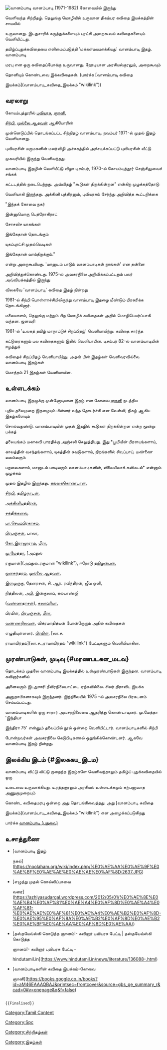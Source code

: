![வானம்பாடி](வனம்.jpg "வானம்பாடி") வானம்பாடி (1971-1982) கோவையில் இருந்து
வெளிவந்த சிற்றிதழ். தெலுங்கு மொழியில் உருவான திகம்பர கவிதை இயக்கத்தின் சாயலில்
உருவானது. இடதுசாரிக் கருத்துக்களையும் புரட்சி அறைகூவல் கவிதைகளையும் வெளியிட்டது.
தமிழ்ப்புதுக்கவிதையை எளிமைப்படுத்தி \'மக்கள்மயமாக்கியது' வானம்பாடி இதழ். வானம்பாடி
மரபு என ஒரு கவிதைப்போக்கு உருவானது. நேரடியான அரசியல்குரலும், அறைகூவும்
தொனியும் கொண்டவை இக்கவிதைகள். (பார்க்க [வானம்பாடி கவிதை
இயக்கம்](வானம்பாடி_கவிதை_இயக்கம் "wikilink"))

## வரலாறு

கோயம்புத்தூரில் [புவியரசு](புவியரசு "wikilink"), [ஞானி](ஞானி "wikilink"),
[சிற்பி,](சிற்பி "wikilink") [முல்லை ஆதவன்](முல்லை_ஆதவன் "wikilink") ஆகியோரின்
முன்னெடுப்பில் தொடங்கப்பட்ட சிற்றிதழ் வானம்பாடி. நவம்பர் 1971-ல் முதல் இதழ் வெளியானது.
புவியரசின் மருமகனின் மலர்விழி அச்சகத்தில் அச்சடிக்கப்பட்டு புவியரசின் வீட்டு
முகவரியில் இருந்து வெளிவந்தது.

வானம்பாடி இதழின் வெளியீட்டு விழா டிசம்பர், 1970-ல் கோயம்புத்தூர் செஞ்சிலுவைச் சங்கக்
கட்டடத்தில் நடைபெற்றது. அவ்விதழ் \"கூடுகள் திறக்கின்றன\" என்கிற முழக்கத்தோடு
வெளியாகி இருந்தது. அக்கினி புத்திரனும், புவியரசும் சேர்ந்து அறிவித்த கூட்டறிக்கை

\"இந்தக் கோவை நகர்

இன்னுமொரு பெத்ரோகிராட்

சோசலிச யாகங்கள்

இங்கேதான் தொடங்கும்

யுகப்புரட்சி முதல்வெடிகள்

இங்கேதான் வாய்திறக்கும்.\"

என்று அறைகூவியது. \'மானுடம் பாடும் வானம்பாடிகள் நாங்கள்' என தன்னை
அறிவித்துக்கொண்டது. 1975-ல் அவசரநிலை அறிவிக்கப்பட்டதும் பலர் அவ்வியக்கத்தில் இருந்து
விலகவே \'வானம்பாடி' கவிதை இதழ் நின்றது

1981-ல் சிற்பி பொள்ளாச்சியிலிருந்து வானம்பாடி இதழை மீண்டும் பிரசுரிக்க தொடங்கினார்.
மலையாளம், தெலுங்கு மற்றும் பிற மொழிக் கவிதைகள் அதில் மொழிபெயர்ப்பாகி வந்தன. ஜனவரி
1981-ல் \'உலகத் தமிழ் மாநாட்டுச் சிறப்பிதழ்\' வெளியாயிற்று. கவிதை சார்ந்த
கட்டுரைகளும் பல கவிதைகளும் இதில் வெளியாயின. டிசம்பர் 82-ல் வானம்பாடியின் ஈழத்துக்
கவிதைச் சிறப்பிதழ் வெளியாயிற்று. அதன் பின் இதழ்கள் வெளிவரவில்லை. வானம்பாடி இதழ்கள்
மொத்தம் 21 இதழ்கள் வெளியாயின.

## உள்ளடக்கம்

வானம்பாடி இதழுக்கு முன்னோடியான இதழ் என கோவை [ஞானி](ஞானி "wikilink") நடத்திய
புதிய தலைமுறை இதழையும் பின்னர் வந்த தொடர்ச்சி என வேள்வி, நிகழ் ஆகிய இதழ்களையும்
சொல்வதுண்டு. வானம்பாடியின் முதல் இதழில் கூடுகள் திறக்கின்றன என்ற மூன்று பக்கத்
தலையங்கம் மகாகவி பாரதிக்கு அஞ்சலி செலுத்தியது. இது *பூமியின் பிரளயங்களாய்,
காலத்தின் வசந்தங்களாய், யுகத்தின் சுவடுகளாய், நிறங்களில் சிவப்பாய், மண்ணை வலம்வரும்
பறவைகளாய், மானுடம் பாடிவரும் வானம்பாடிகளின், விலையிலாக் கவிமடல்* என்னும் முழக்கம்
முதல் இதழில் இருந்தது. [கங்கைகொண்டான்](கங்கைகொண்டான் "wikilink"),
[சிற்பி](சிற்பி "wikilink"), [தமிழ்நாடன்](தமிழ்நாடன் "wikilink"),
[அக்கினிபுத்திரன்](அக்கினிபுத்திரன் "wikilink"),
[சக்திக்கனல்](சக்திக்கனல் "wikilink"),
[பா.செயப்பிரகாசம்](பா.செயப்பிரகாசம் "wikilink"),
[பிரபஞ்சன்](பிரபஞ்சன் "wikilink"), பாலா,
[கோ.இராஜாராம்](கோ.இராஜாராம் "wikilink"), [மீரா](மீரா "wikilink"),
[மு.மேத்தா](மு.மேத்தா "wikilink"), [அப்துல்
ரகுமான்](அப்துல்_ரகுமான் "wikilink"), ஈரோடு [தமிழன்பன்](தமிழன்பன் "wikilink"),
[ஜனசுந்தரம்](ஜனசுந்தரம் "wikilink"), [முல்லை ஆதவன்](முல்லை_ஆதவன் "wikilink"),
[இளமுருகு](இளமுருகு "wikilink"), தேனரசன், சி. ஆர். ரவீந்திரன், ஜீவ ஒளி,
நித்திலன், [அபி](அபி "wikilink"), இன்குலாப், கல்யாண்ஜி
([வண்ணதாசன்](வண்ணதாசன் "wikilink")), [கலாப்ரியா](கலாப்ரியா "wikilink"),
பிரமிள், [பிரபஞ்சன்](பிரபஞ்சன் "wikilink"), [மீரா](மீரா "wikilink"),
[வண்ணநிலவன்](வண்ணநிலவன் "wikilink"), விக்ரமாதித்யன் போன்றோரும் அதில் கவிதைகள்
எழுதியுள்ளனர். [பிரமிள்](பிரமிள் "wikilink"), [லா.ச.
ராமாமிர்தம்](லா.ச._ராமாமிர்தம் "wikilink") பேட்டிகளும் வெளியியாகின.

## முரண்பாடுகள், முடிவு {#மரணபடகள_மடவ}

தொடக்கம் முதலே வானம்பாடி இயக்கத்தில் உள்முரண்பாடுகள் இருந்தன. வானம்பாடி கவிஞர்களில்
அனைவரும் இடதுசாரி தீவிரநிலைபாட்டை ஏற்கவில்லை. சிலர் திராவிட இயக்க
அனுதாபிகளாகவும் இருந்தனர். இந்நிலையில் 1975 -ல் அவசரநிலை பிரகடனம் செய்யப்பட்டது.
வானம்பாடிகளில் ஒரு சாரார் அவசரநிலையை ஆதரித்து கொண்டாடினர். மு.மேத்தா 'இந்தியா
இந்திரா 75\' என்னும் தலைப்பில் நூல் ஒன்றை வெளியிட்டார். வானம்பாடிகளில் சிற்பி
போன்றவர்கள் அவசரநிலை கெடுபிடிகளால் ஒதுங்கிக்கொண்டனர். ஆகவே வானம்பாடி இதழ் நின்றது.

## இலக்கிய இடம் {#இலககய_இடம}

வானம்பாடி விட்டு விட்டு குறைந்த இதழ்களே வெளிவந்தாலும் தமிழ்ப் புதுக்கவிதையில் ஒரு
உடைவை உருவாக்கியது. உரத்தகுரலும் அரசியல் உள்ளடக்கமும் கற்பனாவாத அணுகுமுறையும்
கொண்ட கவிதைமரபு ஒன்றை அது தொடங்கிவைத்தது. அது [வானம்பாடி கவிதை
இயக்கம்](வானம்பாடி_கவிதை_இயக்கம் "wikilink") என அழைக்கப்படுகிறது

பார்க்க [வானம்பாடி (புதுவை)](வானம்பாடி_(புதுவை) "wikilink")

## உசாத்துணை

-   [வானம்பாடி இதழ்
    நகல்](https://noolaham.org/wiki/index.php/%E0%AE%AA%E0%AE%9F%E0%AE%BF%E0%AE%AE%E0%AE%AE%E0%AF%8D:2637.JPG)
-   [எழுத்து முதல் கொல்லிப்பாவை
    வரை](https://azhiyasudargal.wordpress.com/2012/05/01/%E0%AE%8E%E0%AE%B4%E0%AF%81%E0%AE%A4%E0%AF%8D%E0%AE%A4%E0%AF%81-%E0%AE%AE%E0%AF%81%E0%AE%A4%E0%AE%B2%E0%AF%8D-%E0%AE%95%E0%AF%8A%E0%AE%B2%E0%AF%8D%E0%AE%B2%E0%AE%BF%E0%AE%AA%E0%AF%8D%E0%AE%AA/)
-   [தஸ்தயேவ்ஸ்கி கொடுத்த ஞானம்!- கவிஞர் புவியரசு பேட்டி \| தஸ்தயேவ்ஸ்கி கொடுத்த
    ஞானம்!- கவிஞர் புவியரசு பேட்டி -
    hindutamil.in](https://www.hindutamil.in/news/literature/136088-.html)
-   [வானம்பாடிகளின் கவிதை இயக்கம்-கோவை
    ஞானி](https://books.google.co.in/books?id=aM46EAAAQBAJ&printsec=frontcover&source=gbs_ge_summary_r&cad=0#v=onepage&q&f=false)

```{=mediawiki}
{{Finalised}}
```
[Category:Tamil Content](Category:Tamil_Content "wikilink")
[Category:Spc](Category:Spc "wikilink")
[Category:சிற்றிதழ்கள்](Category:சிற்றிதழ்கள் "wikilink")
[Category:இதழ்கள்](Category:இதழ்கள் "wikilink")
